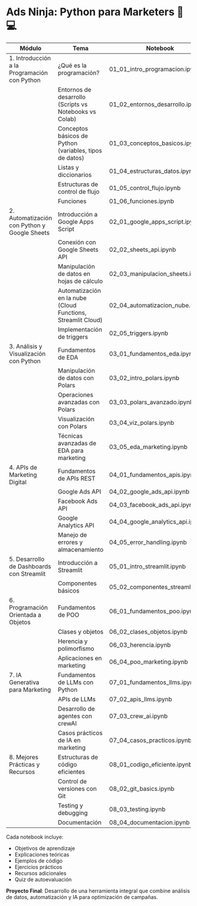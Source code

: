 # Ads Ninja: Python para Marketers 🥷💻

| Módulo | Tema | Notebook |
|--------|------|----------|
| 1. Introducción a la Programación con Python | ¿Qué es la programación? | 01_01_intro_programacion.ipynb |
| | Entornos de desarrollo (Scripts vs Notebooks vs Colab) | 01_02_entornos_desarrollo.ipynb |
| | Conceptos básicos de Python (variables, tipos de datos) | 01_03_conceptos_basicos.ipynb |
| | Listas y diccionarios | 01_04_estructuras_datos.ipynb |
| | Estructuras de control de flujo | 01_05_control_flujo.ipynb |
| | Funciones | 01_06_funciones.ipynb |
| 2. Automatización con Python y Google Sheets | Introducción a Google Apps Script | 02_01_google_apps_script.ipynb |
| | Conexión con Google Sheets API | 02_02_sheets_api.ipynb |
| | Manipulación de datos en hojas de cálculo | 02_03_manipulacion_sheets.ipynb |
| | Automatización en la nube (Cloud Functions, Streamlit Cloud) | 02_04_automatizacion_nube.ipynb |
| | Implementación de triggers | 02_05_triggers.ipynb |
| 3. Análisis y Visualización con Python | Fundamentos de EDA | 03_01_fundamentos_eda.ipynb |
| | Manipulación de datos con Polars | 03_02_intro_polars.ipynb |
| | Operaciones avanzadas con Polars | 03_03_polars_avanzado.ipynb |
| | Visualización con Polars | 03_04_viz_polars.ipynb |
| | Técnicas avanzadas de EDA para marketing | 03_05_eda_marketing.ipynb |
| 4. APIs de Marketing Digital | Fundamentos de APIs REST | 04_01_fundamentos_apis.ipynb |
| | Google Ads API | 04_02_google_ads_api.ipynb |
| | Facebook Ads API | 04_03_facebook_ads_api.ipynb |
| | Google Analytics API | 04_04_google_analytics_api.ipynb |
| | Manejo de errores y almacenamiento | 04_05_error_handling.ipynb |
| 5. Desarrollo de Dashboards con Streamlit | Introducción a Streamlit | 05_01_intro_streamlit.ipynb |
| | Componentes básicos | 05_02_componentes_streamlit.ipynb |
| 6. Programación Orientada a Objetos | Fundamentos de POO | 06_01_fundamentos_poo.ipynb |
| | Clases y objetos | 06_02_clases_objetos.ipynb |
| | Herencia y polimorfismo | 06_03_herencia.ipynb |
| | Aplicaciones en marketing | 06_04_poo_marketing.ipynb |
| 7. IA Generativa para Marketing | Fundamentos de LLMs con Python | 07_01_fundamentos_llms.ipynb |
| | APIs de LLMs | 07_02_apis_llms.ipynb |
| | Desarrollo de agentes con crewAI | 07_03_crew_ai.ipynb |
| | Casos prácticos de IA en marketing | 07_04_casos_practicos.ipynb |
| 8. Mejores Prácticas y Recursos | Estructuras de código eficientes | 08_01_codigo_eficiente.ipynb |
| | Control de versiones con Git | 08_02_git_basics.ipynb |
| | Testing y debugging | 08_03_testing.ipynb |
| | Documentación | 08_04_documentacion.ipynb |

Cada notebook incluye:
- Objetivos de aprendizaje
- Explicaciones teóricas
- Ejemplos de código
- Ejercicios prácticos
- Recursos adicionales
- Quiz de autoevaluación

**Proyecto Final**: Desarrollo de una herramienta integral que combine análisis de datos, automatización y IA para optimización de campañas.
